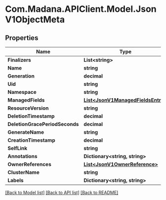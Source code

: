 
# Com.Madana.APIClient.Model.JsonV1ObjectMeta

## Properties

Name | Type | Description | Notes
------------ | ------------- | ------------- | -------------
**Finalizers** | **List&lt;string&gt;** |  | [optional] 
**Name** | **string** |  | [optional] 
**Generation** | **decimal** |  | [optional] 
**Uid** | **string** |  | [optional] 
**Namespace** | **string** |  | [optional] 
**ManagedFields** | [**List&lt;JsonV1ManagedFieldsEntry&gt;**](JsonV1ManagedFieldsEntry.md) |  | [optional] 
**ResourceVersion** | **string** |  | [optional] 
**DeletionTimestamp** | **decimal** |  | [optional] 
**DeletionGracePeriodSeconds** | **decimal** |  | [optional] 
**GenerateName** | **string** |  | [optional] 
**CreationTimestamp** | **decimal** |  | [optional] 
**SelfLink** | **string** |  | [optional] 
**Annotations** | **Dictionary&lt;string, string&gt;** |  | [optional] 
**OwnerReferences** | [**List&lt;JsonV1OwnerReference&gt;**](JsonV1OwnerReference.md) |  | [optional] 
**ClusterName** | **string** |  | [optional] 
**Labels** | **Dictionary&lt;string, string&gt;** |  | [optional] 

[[Back to Model list]](../README.md#documentation-for-models)
[[Back to API list]](../README.md#documentation-for-api-endpoints)
[[Back to README]](../README.md)

